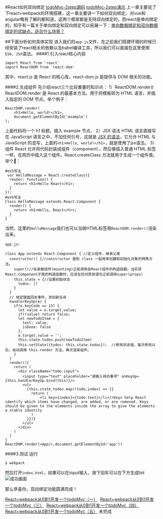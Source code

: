 #React如何双向绑定
[todoMvc-2step源码](https://github.com/Zegendary/react-demo/tree/master/todoMvc/todoMvc-2step) 
 [todoMvc-2step演示](https://zegendary.github.io/react-demo/todoMvc/todoMvc-2step/)
上一章主要说了下react+webpack的环境搭建，这一章主要讲一下如何双向绑定。对vue和angular略有了解的都知道，这两个框架都是支持双向绑定的，而react是单向绑定的，知乎有一篇关于单向绑定和双向绑定可以拓展一下：[单向数据绑定和双向数据绑定的优缺点，适合什么场景？](https://www.zhihu.com/question/49964363)

##下面分析如何具体实现
进入我们的`app.js`文件，在之前我们搭建环境的时候已经安装了react相关的依赖以及babel编译工具，所以我们可以直接在这里使用`ES6`、`JSX`语法。
####1.引入react核心内容

    import React from 'react'
    import ReactDOM from 'react-dom'
其中，react.js 是 React 的核心库，react-dom.js 是提供与 DOM 相关的功能。

####2.生成组件
先介绍react三个比较重要的知识点：
1）ReactDOM.render()
ReactDOM.render 是 React 的最基本方法，用于将模板转为 HTML 语言，并插入指定的 DOM 节点。举个例子：
        
    ReactDOM.render(
        <h1>Hello, world!</h1>,
        document.getElementById('example')
    );
上面代码将一个 h1 标题，插入 example 节点。
2）JSX 语法
HTML 语言直接写在 JavaScript 语言之中，不加任何引号，这就是 [JSX 的语法](http://facebook.github.io/react/docs/displaying-data.html#jsx-syntax)，它允许 HTML 与 JavaScript 的混写，上面的`<h1>Hello, world!</h1>`，就是使用了jsx语法。
3）组件
React 允许将代码封装成组件（component），然后像插入普通 HTML 标签一样，在网页中插入这个组件。React.createClass 方法就用于生成一个组件类。举个🌰：
    
    #es5写法
     var HelloMessage = React.createClass({
      render: function() {
        return <h1>Hello React</h1>;
      }
    });
    #es6写法
    Class HelloMessage extends React.Component {
      render() {
        return <h1>Hello, React</hr>;
      }
    }
当然，这里的`HelloMessage`我们也可以当做HTML标签用`ReactDOM.render()`渲染出来。

`app.js`:

    class App extends React.Component { //定义组件，继承父类
      constructor() {//constructor 是和 class 一起用来创建和初始化对象的特殊方法。
        super()//在装载组件(mounting)之前调用会React组件的构造函数。当实现React.Component子类的构造函数时，应该在任何其他语句之前调用super(props)
        this.state = {//设置初始状态
          todos: []
        }
      }
      // 绑定键盘回车事件，添加新任务
      handlerKeyUp(e) {
        if(e.keyCode == 13) {
          let value = e.target.value;
          if(!value) return false;
          let newTodoItem = {
            text: value,
            isDone: false
          };
          e.target.value = '';
          this.state.todos.push(newTodoItem)
          this.setState({todos: this.state.todos});  //修改状态值，每次修改以后，自动调用 this.render 方法，再次渲染组件。
        }
      }
      render(){
        return (
          <div className="todo-input">
            <input type="text" placeholder="请输入待办事项" onKeyUp={this.handlerKeyUp.bind(this)}/>
            <ul>
              {this.state.todos.map((todo,index) => {{
                return (
                    <li key={index}>{todo.text}</li>//Keys help React identify which items have changed, are added, or are removed. Keys should be given to the elements inside the array to give the elements a stable identity
                )
              }})}
            </ul>
          </div>
        )
      }
    }
    ReactDOM.render(<App/>,document.getElementById('app'))

####3.测试
运行

    $ webpack
然后打开`index.html`，如果可以在input输入，按下回车可以在下方生成list![成功画面](http://upload-images.jianshu.io/upload_images/1826203-978e6e74113bb79d.png?imageMogr2/auto-orient/strip%7CimageView2/2/w/1240)

那么恭喜你，双向绑定功能圆满完成！

[React+webpack从0到1开发一个todoMvc（一）](http://www.jianshu.com/p/aa02a10c5b69) 
[React+webpack从0到1开发一个todoMvc（三）](http://www.jianshu.com/p/80e54fc179e4) 
[React+webpack从0到1开发一个todoMvc（四）](http://www.jianshu.com/p/4b3b2f3146e2) 
[React+webpack从0到1开发一个todoMvc（五）]() 未完成